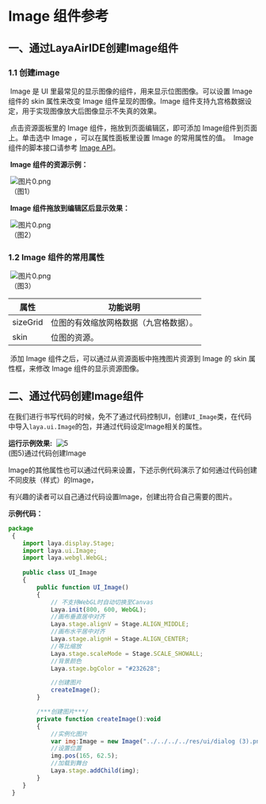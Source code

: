 # Image 组件参考



## 一、通过LayaAirIDE创建Image组件

###        1.1 创建image

​	Image 是 UI 里最常见的显示图像的组件，用来显示位图图像。可以设置 Image 组件的 skin 属性来改变 Image 组件呈现的图像。Image 组件支持九宫格数据设定，用于实现图像放大后图像显示不失真的效果。

​        点击资源面板里的 Image 组件，拖放到页面编辑区，即可添加 Image组件到页面上。单击选中 Image ，可以在属性面板里设置 Image 的常用属性的值。
​        Image 组件的脚本接口请参考 [Image API](https://layaair2.ldc2.layabox.com/api2/Chinese/index.html?version=2.9.0beta&type=2D&category=UI&class=laya.ui.Image)。

​        **Image 组件的资源示例：**

​        ![图片0.png](img/1.png)<br/>
​    （图1）

​         **Image 组件拖放到编辑区后显示效果：**

​        ![图片0.png](img/2.png)<br/>
​    （图2）

### 1.2 Image 组件的常用属性

​        ![图片0.png](img/3.png)<br/>
​    （图3）

| **属性**   | **功能说明**            |
| -------- | ------------------- |
| sizeGrid | 位图的有效缩放网格数据（九宫格数据）。 |
| skin     | 位图的资源。              |

 

​        添加 Image 组件之后，可以通过从资源面板中拖拽图片资源到 Image 的 skin 属性框，来修改 Image 组件的显示资源图像。

## 二、通过代码创建Image组件

​	在我们进行书写代码的时候，免不了通过代码控制UI，创建`UI_Image`类，在代码中导入`laya.ui.Image`的包，并通过代码设定Image相关的属性。

**运行示例效果:**
​	![5](img/4.png)<br/>
​	(图5)通过代码创建Image

​	Image的其他属性也可以通过代码来设置，下述示例代码演示了如何通过代码创建不同皮肤（样式）的Image，

有兴趣的读者可以自己通过代码设置Image，创建出符合自己需要的图片。

**示例代码：**

```javascript
package
 {
	import laya.display.Stage;
	import laya.ui.Image;
	import laya.webgl.WebGL;
	
	public class UI_Image
	{
		public function UI_Image()
		{
			// 不支持WebGL时自动切换至Canvas
			Laya.init(800, 600, WebGL);
			//画布垂直居中对齐
			Laya.stage.alignV = Stage.ALIGN_MIDDLE;
			//画布水平居中对齐
			Laya.stage.alignH = Stage.ALIGN_CENTER;
			//等比缩放
			Laya.stage.scaleMode = Stage.SCALE_SHOWALL;
			//背景颜色
			Laya.stage.bgColor = "#232628";

			//创建图片
			createImage();			
		}

		/***创建图片***/
		private function createImage():void
		{
			//实例化图片
			var img:Image = new Image("../../../../res/ui/dialog (3).png");
			//设置位置
			img.pos(165, 62.5);
			//加载到舞台
			Laya.stage.addChild(img);
		}
	}
 }
```

